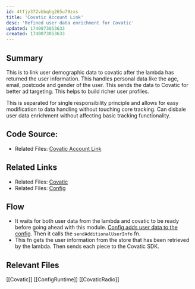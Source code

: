 ```yaml
---
id: 4tfjy372vbbqhg265u79zxs
title: 'Covatic Account Link'
desc: 'Refined user data enrichment for Covatic'
updated: 1740073053633
created: 1740073053633
---
```

## Summary
This is to link user demographic data to covatic after the lambda has returned the user information. This handles personal data like the age, email, postcode and gender of the user. This sends the data to Covatic for better ad targeting. This helps to build richer user profiles. 

This is separated for single responsibility principle and allows for easy modification to data handling without touching core tracking. Can disbale user data enrichment without affecting basic tracking functionality.

## Code Source: 
- Related Files: [Covatic Account Link](/ncu-ad-manager/src/Modules/Covatic/CovaticAccountLink.ts)


## Related Links
- Related Files: [Covatic](/ncu-ad-manager/src/Modules/Covatic/Covatic.ts)
- Related Files: [Config](/ncu-ad-manager/src/Modules/Config/Config.runtime.ts)

## Flow 
- It waits for both user data from the lambda and covatic to be ready before going ahead with this module. [Config adds user data to the config](/ncu-ad-manager/src/Modules/Config/Config.runtime.ts). Then it calls the `sendAdditionalUserInfo` fn. 
- This fn gets the user information from the store that has been retrieved by the lambda. Then sends each piece to the Covatic SDK. 

## Relevant Files
[[Covatic]]
[[ConfigRuntime]]
[[CovaticRadio]]
